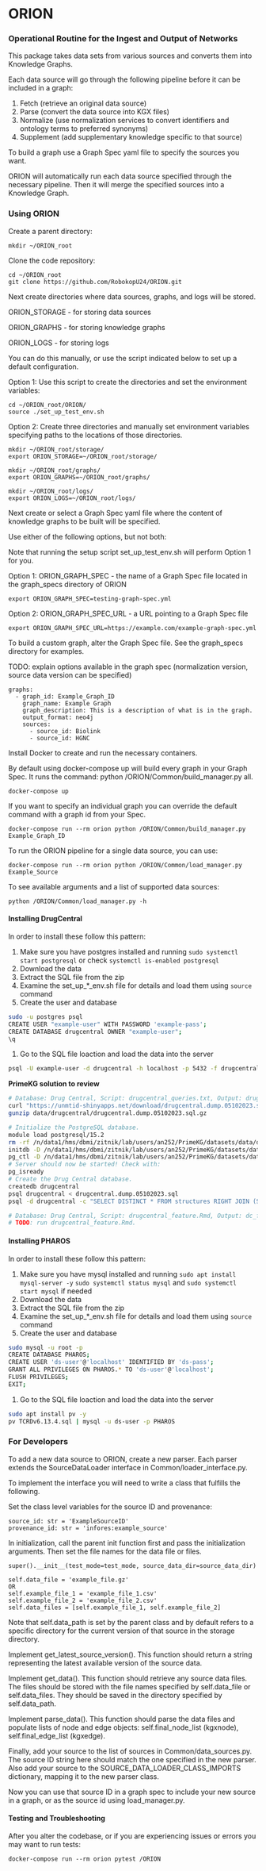 
# ORION
### Operational Routine for the Ingest and Output of Networks

This package takes data sets from various sources and converts them into Knowledge Graphs.

Each data source will go through the following pipeline before it can be included in a graph:

1. Fetch (retrieve an original data source) 
2. Parse (convert the data source into KGX files) 
3. Normalize (use normalization services to convert identifiers and ontology terms to preferred synonyms) 
4. Supplement (add supplementary knowledge specific to that source)

To build a graph use a Graph Spec yaml file to specify the sources you want.

ORION will automatically run each data source specified through the necessary pipeline. Then it will merge the specified sources into a Knowledge Graph.

### Using ORION

Create a parent directory:
```
mkdir ~/ORION_root
```

Clone the code repository:
```
cd ~/ORION_root
git clone https://github.com/RobokopU24/ORION.git
```

Next create directories where data sources, graphs, and logs will be stored. 

ORION_STORAGE - for storing data sources

ORION_GRAPHS - for storing knowledge graphs

ORION_LOGS - for storing logs

You can do this manually, or use the script indicated below to set up a default configuration.

Option 1: Use this script to create the directories and set the environment variables:
```
cd ~/ORION_root/ORION/
source ./set_up_test_env.sh
```

Option 2: Create three directories and manually set environment variables specifying paths to the locations of those directories.
```
mkdir ~/ORION_root/storage/
export ORION_STORAGE=~/ORION_root/storage/ 

mkdir ~/ORION_root/graphs/
export ORION_GRAPHS=~/ORION_root/graphs/

mkdir ~/ORION_root/logs/
export ORION_LOGS=~/ORION_root/logs/
```

Next create or select a Graph Spec yaml file where the content of knowledge graphs to be built will be specified.

Use either of the following options, but not both:

Note that running the setup script set_up_test_env.sh will perform Option 1 for you.

Option 1: ORION_GRAPH_SPEC - the name of a Graph Spec file located in the graph_specs directory of ORION
```
export ORION_GRAPH_SPEC=testing-graph-spec.yml
```
Option 2: ORION_GRAPH_SPEC_URL - a URL pointing to a Graph Spec file
```
export ORION_GRAPH_SPEC_URL=https://example.com/example-graph-spec.yml
```

To build a custom graph, alter the Graph Spec file. See the graph_specs directory for examples. 

TODO: explain options available in the graph spec (normalization version, source data version can be specified)
```
graphs:
  - graph_id: Example_Graph_ID
    graph_name: Example Graph
    graph_description: This is a description of what is in the graph.
    output_format: neo4j
    sources:
      - source_id: Biolink
      - source_id: HGNC
```

Install Docker to create and run the necessary containers. 

By default using docker-compose up will build every graph in your Graph Spec. It runs the command: python /ORION/Common/build_manager.py all.
```
docker-compose up
```
If you want to specify an individual graph you can override the default command with a graph id from your Spec.
```
docker-compose run --rm orion python /ORION/Common/build_manager.py Example_Graph_ID
```
To run the ORION pipeline for a single data source, you can use:
```
docker-compose run --rm orion python /ORION/Common/load_manager.py Example_Source
```
To see available arguments and a list of supported data sources:
```
python /ORION/Common/load_manager.py -h
```

#### Installing DrugCentral
In order to install these follow this pattern: 
1. Make sure you have postgres installed and running
`sudo systemctl start postgresql` or check `systemctl is-enabled postgresql`
2. Download the data
3. Extract the SQL file from the zip
4. Examine the set_up_*_env.sh file for details and load them using `source` command
5. Create the user and database
```sh
sudo -u postgres psql
CREATE USER "example-user" WITH PASSWORD 'example-pass';
CREATE DATABASE drugcentral OWNER "example-user";
\q
```
1. Go to the SQL file loaction and load the data into the server
```sh
psql -U example-user -d drugcentral -h localhost -p 5432 -f drugcentral.dump.11012023.sql
```

**PrimeKG solution to review**
```bash
# Database: Drug Central, Script: drugcentral_queries.txt, Output: drug_disease.csv
curl "https://unmtid-shinyapps.net/download/drugcentral.dump.05102023.sql.gz" -o data/drugcentral/drugcentral.dump.05102023.sql.gz
gunzip data/drugcentral/drugcentral.dump.05102023.sql.gz

# Initialize the PostgreSQL database.
module load postgresql/15.2
rm -rf /n/data1/hms/dbmi/zitnik/lab/users/an252/PrimeKG/datasets/data/drugcentral/db
initdb -D /n/data1/hms/dbmi/zitnik/lab/users/an252/PrimeKG/datasets/data/drugcentral/db
pg_ctl -D /n/data1/hms/dbmi/zitnik/lab/users/an252/PrimeKG/datasets/data/drugcentral/db -l logfile start
# Server should now be started! Check with:
pg_isready
# Create the Drug Central database.
createdb drugcentral
psql drugcentral < drugcentral.dump.05102023.sql
psql -d drugcentral -c "SELECT DISTINCT * FROM structures RIGHT JOIN (SELECT * FROM omop_relationship WHERE relationship_name IN ('indication', 'contraindication', 'off-label use')) AS drug_disease ON structures.id = drug_disease.struct_id;" -P format=csv -o drug_disease.csv

# Database: Drug Central, Script: drugcentral_feature.Rmd, Output: dc_features.csv
# TODO: run drugcentral_feature.Rmd.

```

#### Installing PHAROS
In order to install these follow this pattern: 
1. Make sure you have mysql installed and running
`sudo apt install mysql-server -y`
`sudo systemctl status mysql` and `sudo systemctl start mysql` if needed
2. Download the data
3. Extract the SQL file from the zip
4. Examine the set_up_*_env.sh file for details and load them using `source` command
5. Create the user and database
```sh
sudo mysql -u root -p
CREATE DATABASE PHAROS;
CREATE USER 'ds-user'@'localhost' IDENTIFIED BY 'ds-pass';
GRANT ALL PRIVILEGES ON PHAROS.* TO 'ds-user'@'localhost';
FLUSH PRIVILEGES;
EXIT;
```
1. Go to the SQL file loaction and load the data into the server
```sh
sudo apt install pv -y
pv TCRDv6.13.4.sql | mysql -u ds-user -p PHAROS
```


### For Developers

To add a new data source to ORION, create a new parser. Each parser extends the SourceDataLoader interface in Common/loader_interface.py.

To implement the interface you will need to write a class that fulfills the following.

Set the class level variables for the source ID and provenance: 
```
source_id: str = 'ExampleSourceID'
provenance_id: str = 'infores:example_source'
```

In initialization, call the parent init function first and pass the initialization arguments.
Then set the file names for the data file or files.
```
super().__init__(test_mode=test_mode, source_data_dir=source_data_dir)

self.data_file = 'example_file.gz'
OR
self.example_file_1 = 'example_file_1.csv'
self.example_file_2 = 'example_file_2.csv'
self.data_files = [self.example_file_1, self.example_file_2]
```

Note that self.data_path is set by the parent class and by default refers to a specific directory for the current version of that source in the storage directory.

Implement get_latest_source_version(). This function should return a string representing the latest available version of the source data.

Implement get_data(). This function should retrieve any source data files. The files should be stored with the file names specified by self.data_file or self.data_files. They should be saved in the directory specified by self.data_path.

Implement parse_data(). This function should parse the data files and populate lists of node and edge objects: self.final_node_list (kgxnode), self.final_edge_list (kgxedge).

Finally, add your source to the list of sources in Common/data_sources.py. The source ID string here should match the one specified in the new parser. Also add your source to the SOURCE_DATA_LOADER_CLASS_IMPORTS dictionary, mapping it to the new parser class.

Now you can use that source ID in a graph spec to include your new source in a graph, or as the source id using load_manager.py.

#### Testing and Troubleshooting

After you alter the codebase, or if you are experiencing issues or errors you may want to run tests:
```
docker-compose run --rm orion pytest /ORION
```